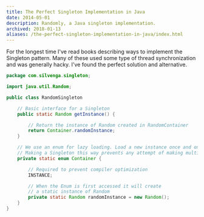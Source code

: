 ```yaml
---
title: The Perfect Singleton Implementation in Java
date: 2014-05-01
description: Randomly, a Java singleton implementation.
archived: 2018-01-13
aliases: /the-perfect-singleton-implementation-in-java/index.html
---
```


For the longest time I've read books describing ways to implement the Singleton pattern. Many of these used some type of thread synchronization and was generally hacky. I've found the perfect solution and alternative.

```java
package com.silvenga.singleton;

import java.util.Random;

public class RandomSingleton

	// Basic interface for a Singleton
	public static Random getInstance() {

		// Return the instance of Random created in RandomContainer
		return Container.randomInstance;
	}

	// We use an enum for lazy loading. Load a new instance once and only when needed
	// Making a Singleton this way prevents any attempt of making multiple instances
	private static enum Container {

		// Required to prevent compiler optimization
		INSTANCE;

		// When the Enum is first accessed it will create
		// a static instance of Random
		private static Random randomInstance = new Random();
	}
}
```
